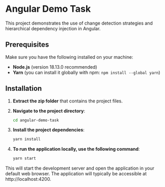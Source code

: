 # Angular Demo Task

This project demonstrates the use of change detection strategies and hierarchical dependency injection in Angular.

## Prerequisites

Make sure you have the following installed on your machine:
- **Node.js** (version 18.13.0 recommended)
- **Yarn** (you can install it globally with npm: `npm install --global yarn`)

## Installation

1. **Extract the zip folder** that contains the project files.

2. **Navigate to the project directory**:
   ```bash
   cd angular-demo-task
3. **Install the project dependencies**:
   ```bash
   yarn install
4. **To run the application locally, use the following command**:
   ```bash
   yarn start


This will start the development server and open the application in your default web browser. The application will typically be accessible at http://localhost:4200.